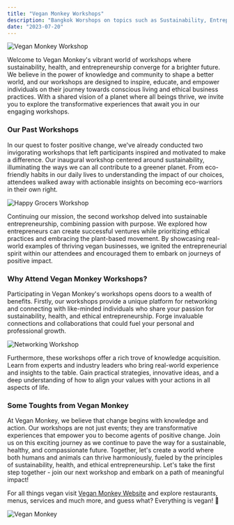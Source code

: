 ```yaml
---
title: "Vegan Monkey Workshops"
description: "Bangkok Worshops on topics such as Sustainability, Entrepreneurship and Healthy Lifestyle."
date: "2023-07-20"
---
```


![Vegan Monkey Workshop](/images/blog2.jpeg)

Welcome to Vegan Monkey's vibrant world of workshops where sustainability, health, and entrepreneurship converge for a brighter future. We believe in the power of knowledge and community to shape a better world, and our workshops are designed to inspire, educate, and empower individuals on their journey towards conscious living and ethical business practices. With a shared vision of a planet where all beings thrive, we invite you to explore the transformative experiences that await you in our engaging workshops.

### Our Past Workshops

In our quest to foster positive change, we've already conducted two invigorating workshops that left participants inspired and motivated to make a difference. Our inaugural workshop centered around sustainability, illuminating the ways we can all contribute to a greener planet. From eco-friendly habits in our daily lives to understanding the impact of our choices, attendees walked away with actionable insights on becoming eco-warriors in their own right.

![Happy Grocers Workshop](/images/blog2.1.jpeg)

Continuing our mission, the second workshop delved into sustainable entrepreneurship, combining passion with purpose. We explored how entrepreneurs can create successful ventures while prioritizing ethical practices and embracing the plant-based movement. By showcasing real-world examples of thriving vegan businesses, we ignited the entrepreneurial spirit within our attendees and encouraged them to embark on journeys of positive impact.

### Why Attend Vegan Monkey Workshops?

Participating in Vegan Monkey's workshops opens doors to a wealth of benefits. Firstly, our workshops provide a unique platform for networking and connecting with like-minded individuals who share your passion for sustainability, health, and ethical entrepreneurship. Forge invaluable connections and collaborations that could fuel your personal and professional growth.

![Networking Workshop](/images/blog2.1.jpeg)

Furthermore, these workshops offer a rich trove of knowledge acquisition. Learn from experts and industry leaders who bring real-world experience and insights to the table. Gain practical strategies, innovative ideas, and a deep understanding of how to align your values with your actions in all aspects of life.

### Some Toughts from Vegan Monkey

At Vegan Monkey, we believe that change begins with knowledge and action. Our workshops are not just events; they are transformative experiences that empower you to become agents of positive change. Join us on this exciting journey as we continue to pave the way for a sustainable, healthy, and compassionate future. Together, let's create a world where both humans and animals can thrive harmoniously, fueled by the principles of sustainability, health, and ethical entrepreneurship. Let's take the first step together - join our next workshop and embark on a path of meaningful impact!

For all things vegan visit [Vegan Monkey Website](https://www.veganmonkey.co) and explore restaurants, menus, services and much more, and guess what? Everything is vegan! 🐒

![Vegan Monkey](/images/logo.png)
